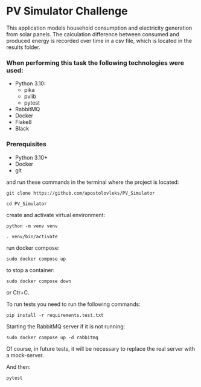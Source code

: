 # PV Simulator Challenge

This application models household consumption and electricity generation from solar panels.
The calculation difference between consumed and produced energy is recorded over time in a csv file, which is located in the results folder.

### When performing this task the following technologies were used:
* Python 3.10:
  * pika
  * pvlib
  * pytest
* RabbitMQ
* Docker
* Flake8
* Black

### Prerequisites
* Python 3.10+
* Docker 
* git

and run these commands in the terminal where the project is located:
```
git clone https://github.com/apostolovleks/PV_Simulator
```
```
cd PV_Simulator
```
create and activate virtual environment:
```
python -m venv venv

. venv/bin/activate
```
run docker compose:

```
sudo docker compose up
```
to stop a container:
```
sudo docker compose down
```
or Ctr+C.


To run tests you need to run the following commands:

```
pip install -r requirements.test.txt
```

Starting the RabbitMQ server if it is not running:
```
sudo docker compose up -d rabbitmq
```
Of course, in future tests, it will be necessary to replace the real server with a mock-server.

And then:
```
pytest
```
